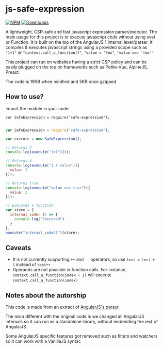 # js-safe-expression

[![NPM](https://img.shields.io/npm/v/safe-expression.svg)](https://www.npmjs.com/package/safe-expression) [![Downloads](https://img.shields.io/npm/dt/safe-expression.svg)](https://www.npmjs.com/package/safe-expression) 

A lightweight, CSP-safe and fast javascript expression parser/executor. The main usage for this project is to execute javascript code without using eval or Function. It is built on the top of the AngularJS 1 internal lexer/parser. It compiles & executes javascript strings using a provided scope such as `"1+1"` or `"context.call_a_function()"`, `"value = 'foo"`, `"value === 'foo'"`

This project can run on websites having a strict CSP policy and can be easily plugged on the top on frameworks such as Petite-Vue, AlpineJS, Preact.

The code is 19KB when minified and 5KB once gzipped

## How to use?

Import the module in your code:

`var SafeExpression = require("safe-expression");`

```javascript

var SafeExpression = require("safe-expression");

var execute = new SafeExpression();

// Returns 2
console.log(execute("1+1")());

// Returns 4
console.log(execute("1 + value")({
  value: 3
}));

// Returns true
console.log(execute("value === true")({
  value: 3
}));

// Executes a function
var store = {
  internal_code: () => {
    console.log("Executed") 
  }
};
execute("internal_code()")(store);

```

## Caveats

- It is not currently supporting `++` and `--` operators, so use `test = test + 1` instead of `test++`
- Operands are not possible in function calls. For instance, `context.call_a_function(index + 1)` will execute `context.call_a_function(index)`

## Notes about the autorship

This code is made from an extract of [AngularJS's parser](https://github.com/angular/angular.js/blob/e29900c78f8fa962559b1cf95e1e7d428230e645/src/ng/parse.js).

The main different with the original code is we changed all AngularJS internals so it can run as a standalone library, without embedding the rest of AngularJS.

Some AngularJS specific features got removed such as filters and watchers so it can work with a VanillaJS syntac
